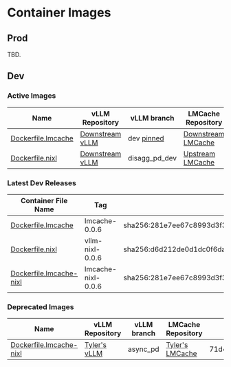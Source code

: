 # Container Images

## Prod

TBD.

## Dev

### Active Images

| Name | vLLM Repository | vLLM branch | LMCache Repository | LMCache branch | Description |
|-|-|-|-|-|-|
| [Dockerfile.lmcache](./Dockerfile.lmcache) | [Downstream vLLM](https://github.com/neuralmagic/vllm) | dev [pinned](https://github.com/neuralmagic/llm-d/blob/dev/Dockerfile.lmcache#L180) | [Downstream LMCache](https://github.com/neuralmagic/LMCache) | dev [pinned](https://github.com/neuralmagic/llm-d/blob/dev/Dockerfile.lmcache#L179) | KV Cache distribution/Offloading
| [Dockerfile.nixl](./Dockerfile.nixl) | [Downstream vLLM](https://github.com/neuralmagic/vllm) | disagg_pd_dev | [Upstream LMCache](https://github.com/LMCache/LMCache) | dev | P/D via NIXL connector


### Latest Dev Releases

| Container File Name | Tag | Digest
|-|-|-|
| [Dockerfile.lmcache](./Dockerfile.lmcache)| lmcache-0.0.6 | sha256:281e7ee67c8993d3f3f69ac27030fca3735be083056dd877b71861153d8da1e4 |
| [Dockerfile.nixl](./Dockerfile.nixl) | vllm-nixl-0.0.6 | sha256:d6d212de0d1dc0f6da9877eab21800f62d7dd32d825bae9bf1692c4f6e017109 |
| [Dockerfile.lmcache-nixl](./Dockerfile.lmcache-nixl)  | lmcache-nixl-0.0.6 | sha256:281e7ee67c8993d3f3f69ac27030fca3735be083056dd877b71861153d8da1e4 |


### Deprecated Images

| Name | vLLM Repository | vLLM branch | LMCache Repository | LMCache branch/commit |
|-|-|-|-|-|
| [Dockerfile.lmcache-nixl](./Dockerfile.lmcache-nixl) | [Tyler's vLLM](https://github.com/tlrmchlsmth/vllm) | async_pd |   [Tyler's LMCache](https://github.com/tlrmchlsmth/LMCache) | 71d41f0f9161b2d2362157d3c1bbf185e2d3a807
